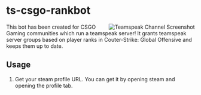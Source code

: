 # ts-csgo-rankbot
<img src="https://www1.xup.in/exec/ximg.php?fid=72361390" alt="Teamspeak Channel Screenshot" align="right">
This bot has been created for CSGO Gaming communities which run a teamspeak server! It grants teamspeak server groups based on player ranks in Couter-Strike: Global Offensive and keeps them up to date.

## Usage
1. Get your steam profile URL. You can get it by opening steam and opening the profile tab.